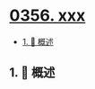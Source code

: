 # [0356. xxx](https://github.com/Tdahuyou/TNotes.leetcode/tree/main/notes/0356.%20xxx)

<!-- region:toc -->

- [1. 📝 概述](#1--概述)

<!-- endregion:toc -->

## 1. 📝 概述
